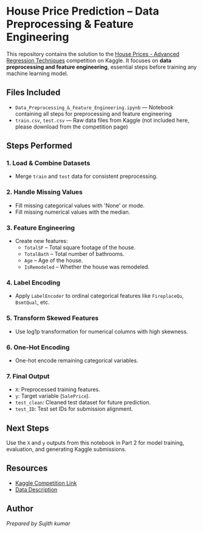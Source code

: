 # House Price Prediction – Data Preprocessing & Feature Engineering

This repository contains the solution to the [House Prices - Advanced Regression Techniques](https://www.kaggle.com/competitions/house-prices-advanced-regression-techniques) competition on Kaggle. It focuses on **data preprocessing and feature engineering**, essential steps before training any machine learning model.

##  Files Included

- `Data_Preprocessing_&_Feature_Engineering.ipynb` — Notebook containing all steps for preprocessing and feature engineering
- `train.csv`, `test.csv` — Raw data files from Kaggle (not included here, please download from the competition page)

## Steps Performed

### 1. Load & Combine Datasets
- Merge `train` and `test` data for consistent preprocessing.

### 2. Handle Missing Values
- Fill missing categorical values with 'None' or mode.
- Fill missing numerical values with the median.

### 3. Feature Engineering
- Create new features:
  - `TotalSF` – Total square footage of the house.
  - `TotalBath` – Total number of bathrooms.
  - `Age` – Age of the house.
  - `IsRemodeled` – Whether the house was remodeled.

### 4. Label Encoding
- Apply `LabelEncoder` to ordinal categorical features like `FireplaceQu`, `BsmtQual`, etc.

### 5. Transform Skewed Features
- Use log1p transformation for numerical columns with high skewness.

### 6. One-Hot Encoding
- One-hot encode remaining categorical variables.

### 7. Final Output
- `X`: Preprocessed training features.
- `y`: Target variable (`SalePrice`).
- `test_clean`: Cleaned test dataset for future prediction.
- `test_ID`: Test set IDs for submission alignment.

## Next Steps

Use the `X` and `y` outputs from this notebook in Part 2 for model training, evaluation, and generating Kaggle submissions.

##  Resources

- [Kaggle Competition Link](https://www.kaggle.com/competitions/house-prices-advanced-regression-techniques)
- [Data Description](https://www.kaggle.com/competitions/house-prices-advanced-regression-techniques/data)

##  Author

*Prepared by Sujith kumar*

